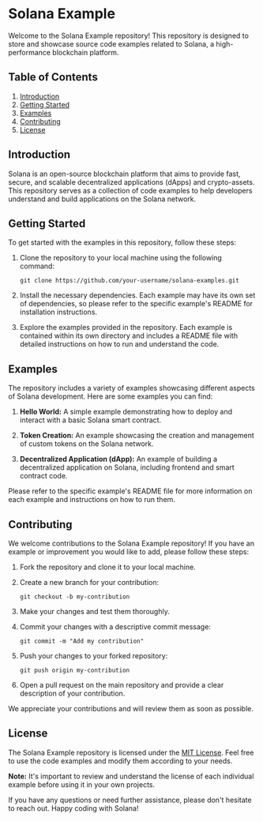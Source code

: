 # Solana Example

Welcome to the Solana Example repository! This repository is designed to store and showcase source code examples related to Solana, a high-performance blockchain platform.

## Table of Contents

1. [Introduction](#introduction)
2. [Getting Started](#getting-started)
3. [Examples](#examples)
4. [Contributing](#contributing)
5. [License](#license)

## Introduction

Solana is an open-source blockchain platform that aims to provide fast, secure, and scalable decentralized applications (dApps) and crypto-assets. This repository serves as a collection of code examples to help developers understand and build applications on the Solana network.

## Getting Started

To get started with the examples in this repository, follow these steps:

1. Clone the repository to your local machine using the following command:

   ```
   git clone https://github.com/your-username/solana-examples.git
   ```

2. Install the necessary dependencies. Each example may have its own set of dependencies, so please refer to the specific example's README for installation instructions.

3. Explore the examples provided in the repository. Each example is contained within its own directory and includes a README file with detailed instructions on how to run and understand the code.

## Examples

The repository includes a variety of examples showcasing different aspects of Solana development. Here are some examples you can find:

1. **Hello World:** A simple example demonstrating how to deploy and interact with a basic Solana smart contract.

2. **Token Creation:** An example showcasing the creation and management of custom tokens on the Solana network.

3. **Decentralized Application (dApp):** An example of building a decentralized application on Solana, including frontend and smart contract code.

Please refer to the specific example's README file for more information on each example and instructions on how to run them.

## Contributing

We welcome contributions to the Solana Example repository! If you have an example or improvement you would like to add, please follow these steps:

1. Fork the repository and clone it to your local machine.

2. Create a new branch for your contribution:

   ```
   git checkout -b my-contribution
   ```

3. Make your changes and test them thoroughly.

4. Commit your changes with a descriptive commit message:

   ```
   git commit -m "Add my contribution"
   ```

5. Push your changes to your forked repository:

   ```
   git push origin my-contribution
   ```

6. Open a pull request on the main repository and provide a clear description of your contribution.

We appreciate your contributions and will review them as soon as possible.

## License

The Solana Example repository is licensed under the [MIT License](LICENSE). Feel free to use the code examples and modify them according to your needs.

**Note:** It's important to review and understand the license of each individual example before using it in your own projects.

If you have any questions or need further assistance, please don't hesitate to reach out. Happy coding with Solana!
